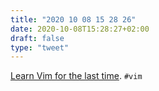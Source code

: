 ```yaml
---
title: "2020 10 08 15 28 26"
date: 2020-10-08T15:28:27+02:00
draft: false
type: "tweet"
---
```

[Learn Vim for the last time](https://danielmiessler.com/study/vim/). `#vim`
